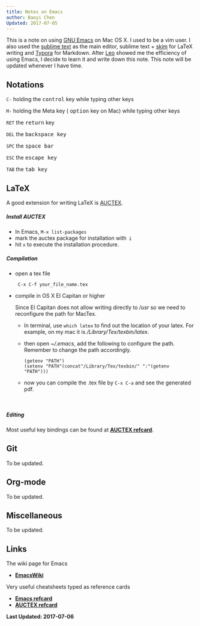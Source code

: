 ```yaml
---
title: Notes on Emacs
author: Baoyi Chen
Updated: 2017-07-05
---
```


This is a note on using [GNU Emacs](https://www.gnu.org/software/emacs/) on Mac OS X.  I used to be a  vim user.  I also used the [sublime text](https://www.sublimetext.com/) as the main editor,  sublime text + [skim](http://skim-app.sourceforge.net/) for LaTeX writing and [Typora](https://typora.io/) for Markdown.  After [Leo](http://duetosymmetry.com) showed me the efficiency of using Emacs, I decide to learn it and write down this note. This note will be updated whenever I have time.   



## Notations

 ``C-``    holding the <kbd>control</kbd> key while typing other keys

 ``M-``    holding the Meta key ( <kbd>option</kbd> key on Mac) while typing other keys

``RET``   the  <kbd>return</kbd> key

``DEL``   the <kbd>backspace<kbd> key

``SPC``   the <kbd>space<kbd> bar

``ESC``   the <kbd>escape<kbd> key

``TAB``   the <kbd>tab<kbd> key	





## LaTeX

A good extension for writing LaTeX is [AUCTEX](https://www.gnu.org/software/auctex/). 



##### Install AUCTEX

- In Emacs, `` M-x list-packages ``
- mark the auctex package for installation with`` i``
- hit ``x`` to execute the installation procedure.




##### Compilation 

* open a tex file

  `` C-x C-f your_file_name.tex``


* compile in OS X EI Capitan or higher

  Since EI Capitan does not allow writing directly to */usr* so we need to reconfigure the path for MacTex. 

  - In terminal, use ``which latex`` to find out the location of your latex.  For example, on my mac it is */Library/Tex/texbin/latex*. 			

  - then open *~/.emacs*, add the following to configure the path. Remember to change the path accordingly.

    ```
    (getenv "PATH")
    (setenv "PATH"(concat"/Library/Tex/texbin/" ":"(getenv "PATH")))           
    ```

  - now you can compile the .tex file by ``C-x C-a`` and see the generated pdf.


  ​

##### Editing  

Most useful key bindings can be found at [**AUCTEX refcard**](ftp://ftp.gnu.org/gnu/auctex/11.89-extra/tex-ref.pdf).




## Git

To be updated.



## Org-mode

To be updated.



## Miscellaneous

To be updated.



## Links

The wiki page for Emacs 

*  [**EmacsWiki**](https://www.emacswiki.org/emacs/SiteMap)

Very useful cheatsheets typed as reference cards

* [**Emacs refcard**](https://www.gnu.org/software/emacs/refcards/pdf/refcard.pdf)
* [**AUCTEX refcard**](ftp://ftp.gnu.org/gnu/auctex/11.89-extra/tex-ref.pdf)



**Last Updated: 2017-07-06**